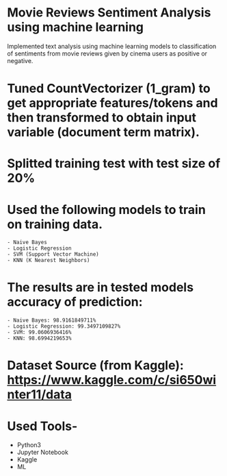 # Movie Reviews Sentiment Analysis using machine learning

Implemented text analysis using machine learning models to classification of sentiments from movie reviews given by cinema users as positive or negative.

# Tuned CountVectorizer (1_gram) to get appropriate features/tokens and then transformed to obtain input variable (document term matrix).

# Splitted training test with test size of 20%
# Used the following models to train on training data.
    - Naive Bayes
    - Logistic Regression
    - SVM (Support Vector Machine)
    - KNN (K Nearest Neighbors)
    
# The results are in tested models accuracy of prediction:
    - Naive Bayes: 98.9161849711%
    - Logistic Regression: 99.3497109827%
    - SVM: 99.0606936416%
    - KNN: 98.6994219653%

# Dataset Source (from Kaggle): https://www.kaggle.com/c/si650winter11/data

# Used Tools-
- Python3
- Jupyter Notebook
- Kaggle
- ML
